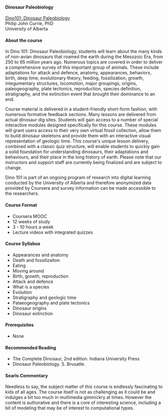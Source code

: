 #### Dinosaur Paleobiology

[Dino101: Dinosaur Paleobiology](https://www.coursera.org/course/dino101)  
Philip John Currie, PhD  
University of Alberta

#### About the course

In Dino 101: Dinosaur Paleobiology, students will learn about the many kinds of non-avian dinosaurs that roamed the earth during the Mesozoic Era, from 250 to 65 million years ago. Numerous topics are covered in order to deliver a comprehensive survey of this important group of animals. These include adaptations for attack and defence, anatomy,  appearances, behaviors, birth, deep time, evolutionary theory, feeding, fossilization, growth, integumentary structures, locomotion, major groupings, origins, paleogeography, plate tectonics, reproduction, species definition, stratigraphy, and the extinction event that brought their dominance to an end.

Course material is delivered in a student-friendly short-form fashion, with numerous formative feedback sections. Many lessons are delivered from actual dinosaur dig sites. Students will gain access to a number of special interactive modules designed specifically for this course. These modules will grant users access to their very own virtual fossil collection, allow them to build dinosaur skeletons and provide them with an interactive visual representation of geologic time. This course's unique lesson delivery, combined with a classic quiz structure, will enable students to quickly gain a solid foundation for understanding dinosaurs, their adaptations and behaviours, and their place in the long history of earth. Please note that our instructors and support staff are currently being finalized and are subject to change.

Dino 101 is part of an ongoing program of research into digital learning conducted by the University of Alberta and therefore anonymized data provided by Coursera and survey information can be made accessible to the researchers.

#### Course Format

* Coursera MOOC
* 12 weeks of study
* 3 - 10 hours a week
* Lecture videos with integrated quizzes

#### Course Syllabus

* Appearances and anatomy
* Death and fossilizaiton
* Eating
* Moving around
* Birth, growth, reproduction
* Attack and defence
* What is a species
* Evolution
* Stratigraphy and geologic time
* Palaeogeography and plate tectonics
* Dinosaur origins
* Dinosaur extinction

#### Prerequisites

* None

#### Recommended Reading

* The Complete Dinosaur, 2nd edition. Indiana University Press
* Dinosaur Paleobiology. S. Brusatte.

#### Searls Commentary

Needless to say, the subject matter of this course is endlessly fascinating to kids of all ages. The course itself is not as challenging as it could be and indulges a bit too much in multimedia gimmickry at times. However the content is authorative and there is a core of interesting science, including a bit of modeling that may be of interest to computational types. 
